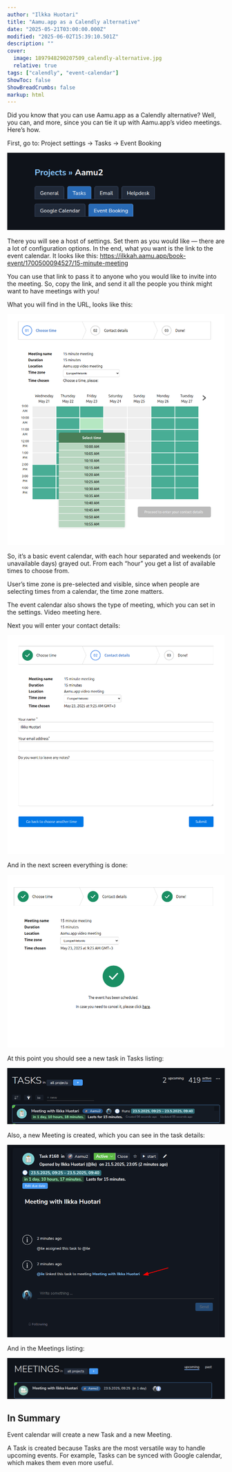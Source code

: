 ```yaml
---
author: "Ilkka Huotari"
title: "Aamu.app as a Calendly alternative"
date: "2025-05-21T03:00:00.000Z"
modified: "2025-06-02T15:39:10.501Z"
description: ""
cover:
  image: 1897948290207509_calendly-alternative.jpg
  relative: true
tags: ["calendly", "event-calendar"]
ShowToc: false
ShowBreadCrumbs: false
markup: html
---
```


<p>Did you know that you can use Aamu.app as a Calendly alternative? Well, you can, and more, since you can tie it up with Aamu.app’s video meetings. Here’s how.</p><p>First, go to: Project settings → Tasks → Event Booking</p><img src="850667373586822_image.png" style="width: auto;" id="c30f960e-1db0-498f-9cfd-0a7d04452f20"><p>There you will see a host of settings. Set them as you would like — there are a lot of configuration options. In the end, what you want is the link to the event calendar. It looks like this: <a target="_blank" rel="noopener noreferrer nofollow" href="https://ilkkah.aamu.app/book-event/1700500094527/15-minute-meeting">https://ilkkah.aamu.app/book-event/1700500094527/15-minute-meeting</a></p><p>You can use that link to pass it to anyone who you would like to invite into the meeting. So, copy the link, and send it all the people you think might want to have meetings with you!</p><p>What you will find in the URL, looks like this:</p><img src="38448351114188_image.png" style="width: auto;" id="f04c6189-a967-4a16-a442-1d2597fa11f7"><p>So, it’s a basic event calendar, with each hour separated and weekends (or unavailable days) grayed out. From each “hour” you get a list of available times to choose from.</p><p>User’s time zone is pre-selected and visible, since when people are selecting times from a calendar, the time zone matters. </p><p>The event calendar also shows the type of meeting, which you can set in the settings. Video meeting here.</p><p>Next you will enter your contact details:</p><img src="6325602181358030_image.png" style="width: auto;" id="d57e2796-6a68-46d4-9e59-f446c24d9e6c"><p>And in the next screen everything is done:</p><img src="6362981814612454_image.png" style="width: auto;" id="fb7b4ce6-7b59-438e-9e42-25ec92e2a2ea"><p>At this point you should see a new task in Tasks listing:</p><img src="5776670653922045_image.png" style="width: auto;" id="fe3b1449-172b-4111-a5c4-327e0a7387ba"><p>Also, a new Meeting is created, which you can see in the task details:</p><img src="8911609450124882_image.png" style="width: auto;" id="b04ebbd8-6ecc-49ab-92e7-63c659483e0c"><p>And in the Meetings listing:</p><img src="7479457597865373_image.png" style="width: auto;" id="75d43ec3-121c-4ad4-bc4a-e71ee4706e9f"><h2>In Summary</h2><p>Event calendar will create a new Task and a new Meeting.</p><p>A Task is created because Tasks are the most versatile way to handle upcoming events. For example, Tasks can be synced with Google calendar, which makes them even more useful.</p><p></p>